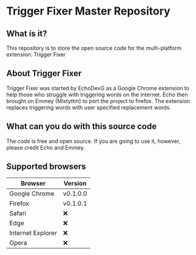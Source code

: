 # Trigger Fixer Master Repository



## What is it?

This repository is to store the open source code for the multi-platform extension: Trigger Fixer

## About Trigger Fixer

Trigger Fixer was started by EchoDevG as a Google Chrome extension to help those who struggle with triggering words on the internet. Echo then brought on Emmey (Mistyttm) to port the project to firefox. The extension replaces triggering words with user specified replacement words.

## What can you do with this source code

The code is free and open source. If you are going to use it, however, please credit Echo and Emmey.

## Supported browsers

| Browser | Version |
| ------ | ------ |
| Google Chrome | v0.1.0.0 |
| Firefox | v0.1.0.1 |
| Safari | :x: |
| Edge | :x: |
| Internet Explorer | :x: |
| Opera | :x: |
